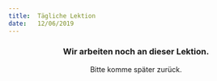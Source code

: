 ```yaml
---
title:  Tägliche Lektion
date:   12/06/2019
---
```


### <center>Wir arbeiten noch an dieser Lektion.</center>
<center>Bitte komme später zurück.</center>
